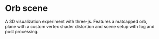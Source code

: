 # Orb scene

A 3D visualization experiment with three-js. Features a matcapped orb, plane with a custom vertex shader distortion and scene setup with fog and post processing.